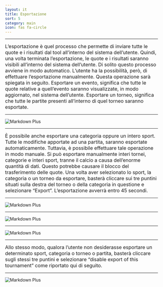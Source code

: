 ```yaml
---
layout: it
title: Esportazione
sort: 5
category: main
icon: fas fa-circle
---
```

<p class="message">
    
</p>

---

 <font size="3">L’esportazione è quel processo che permette di inviare tutte le quote e i risultati dal tool all’interno del sistema dell’utente. Quindi, una volta terminata l’esportazione, le quote e i risultati saranno visibili all’interno del sistema dell’utente. Di solito questo processo avviene in modo automatico. L’utente ha la possibilità, però, di effettuare l’esportazione manualmente. Questa operazione sarà spiegata in seguito. Esportare un evento, significa che tutte le quote relative a quell’evento saranno visualizzate, in modo aggiornato, nel sistema dell’utente. Esportare un torneo, significa che tutte le partite presenti all’interno di quel torneo saranno esportate.</font>

---

![Markdown Plus]({{site.baseurl}}/public/images/gestione-quote/Oam-tool-export-tournament-and-match.png)

---

<font size="3">È possibile anche esportare una categoria oppure un intero sport. Tutte le modifiche apportate ad una partita, saranno esportate automaticamente. Tuttavia, è possibile effettuare tale operazione in modo manuale. Si può esportare manualmente interi tornei, categorie e interi sport, tranne il calcio a causa dell’enorme quantità di dati. Questo potrebbe causare il blocco del trasferimento delle quote. Una volta aver selezionato lo sport, la categoria o un torneo da esportare, basterà cliccare sui tre puntini situati sulla destra del torneo o della categoria in questione e selezionare “Export”. L’esportazione avverrà entro 45 secondi.</font>

---

![Markdown Plus]({{site.baseurl}}/public/images/gestione-quote/Oam-tool-export-1.png)

---

![Markdown Plus]({{site.baseurl}}/public/images/gestione-quote/Oam-tool-export-category.png)

---

![Markdown Plus]({{site.baseurl}}/public/images/gestione-quote/Oam-tool-export-tournament-and-match.png)

---

<font size="3">Allo stesso modo, qualora l’utente non desiderasse esportare un determinato sport, categoria o torneo o partita, basterà cliccare sugli stessi tre puntini e selezionare “disable export of this tournament” come riportato qui di seguito.</font>

---

![Markdown Plus]({{site.baseurl}}/public/images/gestione-quote/Oam-tool-disable-export.png)

